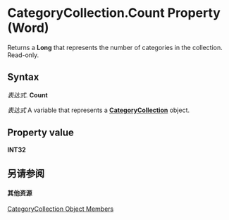 
# CategoryCollection.Count Property (Word)

Returns a  **Long** that represents the number of categories in the collection. Read-only.


## Syntax

 _表达式_. **Count**

 _表达式_ A variable that represents a **[CategoryCollection](98192c6b-0613-a08d-52ae-574c076dc29b.md)** object.


## Property value

 **INT32**


## 另请参阅


#### 其他资源


[CategoryCollection Object Members](http://msdn.microsoft.com/library/9d862782-652d-c30c-fd5b-4834781e0c1a%28Office.15%29.aspx)